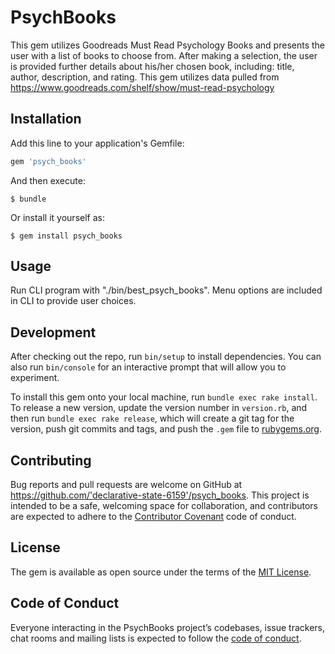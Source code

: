 # PsychBooks

This gem utilizes Goodreads Must Read Psychology Books and presents the user with a list of books to choose from. After making a selection, the user is provided further details about his/her chosen book, including: title, author, description, and rating. This gem utilizes data pulled from https://www.goodreads.com/shelf/show/must-read-psychology

## Installation

Add this line to your application's Gemfile:

```ruby
gem 'psych_books'
```

And then execute:

    $ bundle

Or install it yourself as:

    $ gem install psych_books

## Usage

Run CLI program with "./bin/best_psych_books". Menu options are included in CLI to provide user choices.

## Development

After checking out the repo, run `bin/setup` to install dependencies. You can also run `bin/console` for an interactive prompt that will allow you to experiment.

To install this gem onto your local machine, run `bundle exec rake install`. To release a new version, update the version number in `version.rb`, and then run `bundle exec rake release`, which will create a git tag for the version, push git commits and tags, and push the `.gem` file to [rubygems.org](https://rubygems.org).

## Contributing

Bug reports and pull requests are welcome on GitHub at https://github.com/'declarative-state-6159'/psych_books. This project is intended to be a safe, welcoming space for collaboration, and contributors are expected to adhere to the [Contributor Covenant](http://contributor-covenant.org) code of conduct.

## License

The gem is available as open source under the terms of the [MIT License](https://opensource.org/licenses/MIT).

## Code of Conduct

Everyone interacting in the PsychBooks project’s codebases, issue trackers, chat rooms and mailing lists is expected to follow the [code of conduct](https://github.com/'declarative-state-6159'/psych_books/blob/master/CODE_OF_CONDUCT.md).

